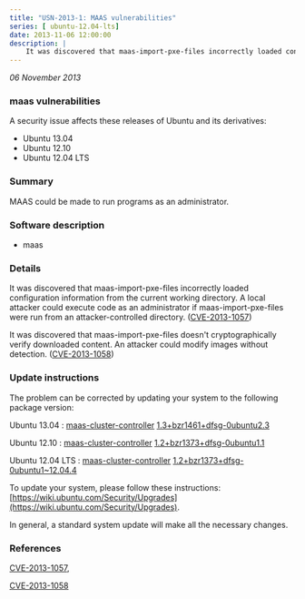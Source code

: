 ```yaml
---
title: "USN-2013-1: MAAS vulnerabilities"
series: [ ubuntu-12.04-lts]
date: 2013-11-06 12:00:00
description: |
    It was discovered that maas-import-pxe-files incorrectly loaded configuration information from the current working directory. A local attacker could execute code as an administrator if maas-import-pxe-files were run from an attacker-controlled directory. ([CVE-2013-1057](http://people.ubuntu.com/~ubuntu-security/cve/CVE-2013-1057))
--- 
```

 
 

*06 November 2013*

### maas vulnerabilities

A security issue affects these releases of Ubuntu and its derivatives:

* Ubuntu 13.04
* Ubuntu 12.10
* Ubuntu 12.04 LTS

### Summary

MAAS could be made to run programs as an administrator. 

### Software description

* maas 

### Details

It was discovered that maas-import-pxe-files incorrectly loaded configuration information from the current working directory. A local attacker could execute code as an administrator if maas-import-pxe-files were run from an attacker-controlled directory. ([CVE-2013-1057](http://people.ubuntu.com/~ubuntu-security/cve/CVE-2013-1057))

It was discovered that maas-import-pxe-files doesn&#39;t cryptographically verify downloaded content. An attacker could modify images without detection. ([CVE-2013-1058](http://people.ubuntu.com/~ubuntu-security/cve/CVE-2013-1058)) 

### Update instructions

The problem can be corrected by updating your system to the following package version:

Ubuntu 13.04
 : [maas-cluster-controller](https://launchpad.net/ubuntu/+source/maas) <span> [1.3+bzr1461+dfsg-0ubuntu2.3](https://launchpad.net/ubuntu/+source/maas/1.3+bzr1461+dfsg-0ubuntu2.3) </span> 

Ubuntu 12.10
 : [maas-cluster-controller](https://launchpad.net/ubuntu/+source/maas) <span> [1.2+bzr1373+dfsg-0ubuntu1.1](https://launchpad.net/ubuntu/+source/maas/1.2+bzr1373+dfsg-0ubuntu1.1) </span> 

Ubuntu 12.04 LTS
 : [maas-cluster-controller](https://launchpad.net/ubuntu/+source/maas) <span> [1.2+bzr1373+dfsg-0ubuntu1~12.04.4](https://launchpad.net/ubuntu/+source/maas/1.2+bzr1373+dfsg-0ubuntu1~12.04.4) </span> 

To update your system, please follow these instructions: [https://wiki.ubuntu.com/Security/Upgrades](https://wiki.ubuntu.com/Security/Upgrades).

In general, a standard system update will make all the necessary changes. 

### References

 
 [CVE-2013-1057](http://people.ubuntu.com/~ubuntu-security/cve/CVE-2013-1057), 

 [CVE-2013-1058](http://people.ubuntu.com/~ubuntu-security/cve/CVE-2013-1058)
 

